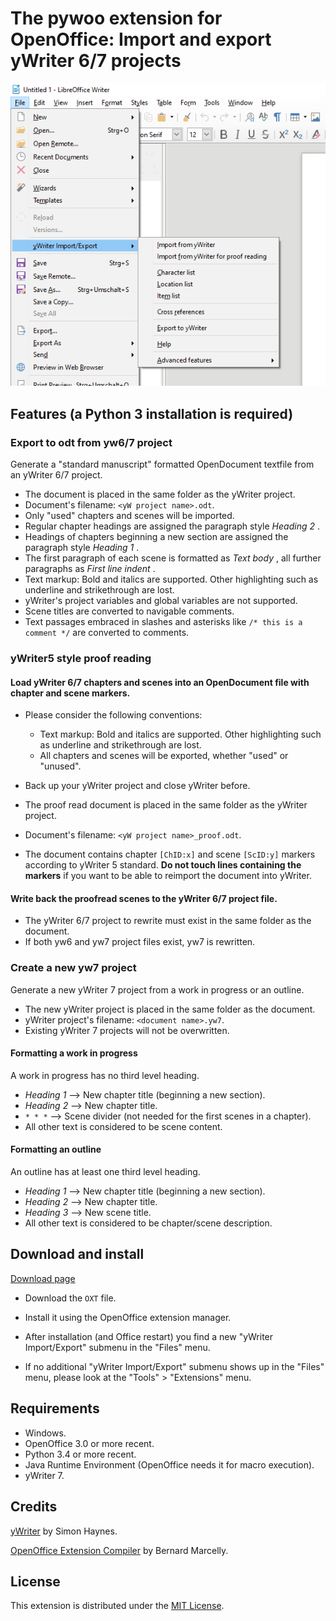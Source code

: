 # The pywoo extension for OpenOffice: Import and export yWriter 6/7 projects

![Screenshot: Menu in LibreOffice](https://raw.githubusercontent.com/peter88213/yw-cnv/master/docs/Screenshots/lo_menu.png)

## Features (a Python 3 installation is required)

### Export to odt from yw6/7 project 

Generate a "standard manuscript" formatted OpenDocument textfile from an yWriter 6/7 project.

* The document is placed in the same folder as the yWriter project.
* Document's filename: `<yW project name>.odt`.
* Only "used" chapters and scenes will be imported.
* Regular chapter headings are assigned the paragraph style _Heading 2_ .
* Headings of chapters beginning a new section are assigned the paragraph style _Heading 1_ .
* The first paragraph of each scene is formatted as _Text body_ , all further paragraphs as _First line indent_ . 
* Text markup: Bold and italics are supported. Other highlighting such as underline and strikethrough are lost.
* yWriter's project variables and global variables are not supported.
* Scene titles are converted to navigable comments. 
* Text passages embraced in slashes and asterisks like `/* this is a comment */` are converted to comments.


### yWriter5 style proof reading

#### Load yWriter 6/7 chapters and scenes into an OpenDocument file with chapter and scene markers. 

* Please consider the following conventions:
    * Text markup: Bold and italics are supported. Other highlighting such as underline and strikethrough are lost.
    * All chapters and scenes will be exported, whether "used" or "unused".
    
* Back up your yWriter project and close yWriter before.
* The proof read document is placed in the same folder as the yWriter project.
* Document's filename: `<yW project name>_proof.odt`.
* The document contains chapter `[ChID:x]` and scene `[ScID:y]` markers according to yWriter 5 standard.  __Do not touch lines containing the markers__  if you want to be able to reimport the document into yWriter.

#### Write back the proofread scenes to the yWriter 6/7 project file.

* The yWriter 6/7 project to rewrite must exist in the same folder as the document.
* If both yw6 and yw7 project files exist, yw7 is rewritten. 

### Create a new yw7 project 

Generate a new yWriter 7 project from a work in progress or an outline.

* The new yWriter project is placed in the same folder as the document.
* yWriter project's filename: `<document name>.yw7`.
* Existing yWriter 7 projects will not be overwritten.


#### Formatting a work in progress

A work in progress has no third level heading.

* _Heading 1_  -->  New chapter title (beginning a new section).
* _Heading 2_  -->  New chapter title.
* `* * *`  -->  Scene divider (not needed for the first scenes in a chapter).
* All other text is considered to be scene content.

#### Formatting an outline

An outline has at least one third level heading.

* _Heading 1_  -->  New chapter title (beginning a new section).
* _Heading 2_  -->  New chapter title.
* _Heading 3_  -->  New scene title.
* All other text is considered to be chapter/scene description.


## Download and install

[Download page](https://github.com/peter88213/pywoo/releases/latest)

* Download the `OXT` file.

* Install it using the OpenOffice extension manager.

* After installation (and Office restart) you find a new "yWriter Import/Export" submenu in the "Files" menu.

* If no additional "yWriter Import/Export" submenu shows up in the "Files" menu, please look at the "Tools" > "Extensions" menu.

## Requirements

* Windows.
* OpenOffice 3.0 or more recent. 
* Python 3.4 or more recent.
* Java Runtime Environment (OpenOffice needs it for macro execution).
* yWriter 7. 

## Credits

[yWriter](http://spacejock.com/yWriter7.html) by Simon Haynes.

[OpenOffice Extension Compiler](https://wiki.openoffice.org/wiki/Extensions_Packager#Extension_Compiler) by Bernard Marcelly.

## License

This extension is distributed under the [MIT License](http://www.opensource.org/licenses/mit-license.php).
